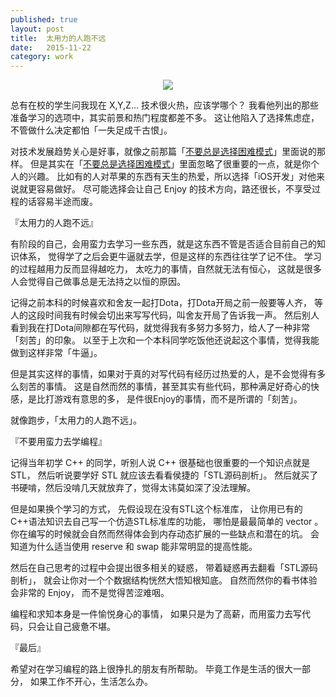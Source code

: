 ```yaml
---
published: true
layout: post
title:  太用力的人跑不远
date:   2015-11-22
category: work
---
```


<center>
<img src="http://images.yanyiwu.com/run.png" class="photo"></img>
</center>

总有在校的学生问我现在 X,Y,Z... 技术很火热，应该学哪个？
我看他列出的那些准备学习的选项中，其实前景和热门程度都差不多。
这让他陷入了选择焦虑症，不管做什么决定都怕「一失足成千古恨」。

对技术发展趋势关心是好事，就像之前那篇「[不要总是选择困难模式]」里面说的那样。
但是其实在「[不要总是选择困难模式]」里面忽略了很重要的一点，就是你个人的兴趣。
比如有的人对苹果的东西有天生的热爱，所以选择「iOS开发」对他来说就更容易做好。
尽可能选择会让自己 Enjoy 的技术方向，路还很长，不享受过程的话容易半途而废。

『太用力的人跑不远』

有阶段的自己，会用蛮力去学习一些东西，就是这东西不管是否适合目前自己的知识体系，
觉得学了之后会更牛逼就去学，但是这样的东西往往学了记不住。
学习的过程越用力反而显得越吃力，
太吃力的事情，自然就无法有恒心，
这就是很多人会觉得自己做事总是无法持之以恒的原因。

记得之前本科的时候喜欢和舍友一起打Dota，打Dota开局之前一般要等人齐，
等人的这段时间我有时候会切出来写写代码，叫舍友开局了告诉我一声。
然后别人看到我在打Dota间隙都在写代码，就觉得我有多努力多努力，给人了一种非常「刻苦」的印象。
以至于上次和一个本科同学吃饭他还说起这个事情，觉得我能做到这样非常「牛逼」。

但是其实这样的事情，如果对于真的对写代码有经历过热爱的人，是不会觉得有多么刻苦的事情。
这是自然而然的事情，甚至其实有些代码，那种满足好奇心的快感，是比打游戏有意思的多，
是件很Enjoy的事情，而不是所谓的「刻苦」。

就像跑步，「太用力的人跑不远」。

『不要用蛮力去学编程』

记得当年初学 C++ 的同学，听别人说 C++ 很基础也很重要的一个知识点就是STL，
然后听说要学好 STL 就应该去看看侯捷的「STL源码剖析」。
然后就买了书硬啃，然后没啃几天就放弃了，觉得太讳莫如深了没法理解。

但是如果换个学习的方式，
先假设现在没有STL这个标准库，
让你用已有的C++语法知识去自己写一个仿造STL标准库的功能，
哪怕是最最简单的 vector 。
你在编写的时候就会自然而然得体会到内存动态扩展的一些缺点和潜在的坑。
会知道为什么适当使用 reserve 和 swap 能非常明显的提高性能。

然后在自己思考的过程中会提出很多相关的疑惑，
带着疑惑再去翻看「STL源码剖析」，
就会让你对一个个数据结构恍然大悟知根知底。
自然而然你的看书体验会非常的 Enjoy，
而不是觉得苦涩难咽。

编程和求知本身是一件愉悦身心的事情，
如果只是为了高薪，而用蛮力去写代码，只会让自己疲惫不堪。

『最后』

希望对在学习编程的路上很挣扎的朋友有所帮助。
毕竟工作是生活的很大一部分，
如果工作不开心，生活怎么办。

[不要总是选择困难模式]:http://yanyiwu.com/work/2015/05/08/dont-choose-hard-mode.html
